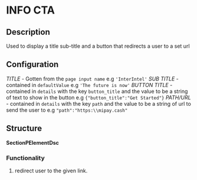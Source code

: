 # INFO CTA

## Description
Used to display a title sub-title and a button that redirects a user to a set url

## Configuration
*TITLE* - Gotten from the `page input name` e.g `'InterIntel'`
*SUB TITLE* - contained in `defaultValue` e.g `'The future is now'`
*BUTTON TITLE* - contained in `details` with the key `button_title` and the value to be a string of text to show in the button e.g `{"button_title":"Get Started"}`
*PATH/URL* -  contained in `details` with the key `path` and the value to be a string of url to send the user to e.g `"path":"https:\\mipay.cash"`

## Structure
**SectionPElementDsc**

### Functionality
1. redirect user to the given link.
